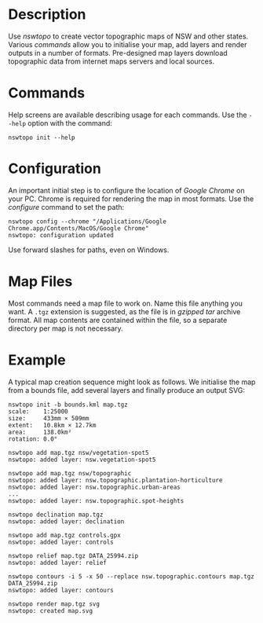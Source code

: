 # Description

Use *nswtopo* to create vector topographic maps of NSW and other states. Various *commands* allow you to initialise your map, add layers and render outputs in a number of formats. Pre-designed map layers download topographic data from internet maps servers and local sources.

# Commands

Help screens are available describing usage for each commands. Use the `--help` option with the command:

```
nswtopo init --help
```

# Configuration

An important initial step is to configure the location of *Google Chrome* on your PC. Chrome is required for rendering the map in most formats. Use the *configure* command to set the path:

```
nswtopo config --chrome "/Applications/Google Chrome.app/Contents/MacOS/Google Chrome"
nswtopo: configuration updated
```

Use forward slashes for paths, even on Windows.

# Map Files

Most commands need a map file to work on. Name this file anything you want. A `.tgz` extension is suggested, as the file is in *gzipped tar* archive format. All map contents are contained within the file, so a separate directory per map is not necessary.

# Example

A typical map creation sequence might look as follows. We initialise the map from a bounds file, add several layers and finally produce an output SVG:

```
nswtopo init -b bounds.kml map.tgz
scale:    1:25000
size:     433mm × 509mm
extent:   10.8km × 12.7km
area:     138.0km²
rotation: 0.0°
```

```
nswtopo add map.tgz nsw/vegetation-spot5
nswtopo: added layer: nsw.vegetation-spot5
```

```
nswtopo add map.tgz nsw/topographic
nswtopo: added layer: nsw.topographic.plantation-horticulture
nswtopo: added layer: nsw.topographic.urban-areas
...
nswtopo: added layer: nsw.topographic.spot-heights
```

```
nswtopo declination map.tgz
nswtopo: added layer: declination
```

```
nswtopo add map.tgz controls.gpx
nswtopo: added layer: controls
```

```
nswtopo relief map.tgz DATA_25994.zip
nswtopo: added layer: relief
```

```
nswtopo contours -i 5 -x 50 --replace nsw.topographic.contours map.tgz DATA_25994.zip
nswtopo: added layer: contours
```

```
nswtopo render map.tgz svg
nswtopo: created map.svg
```

